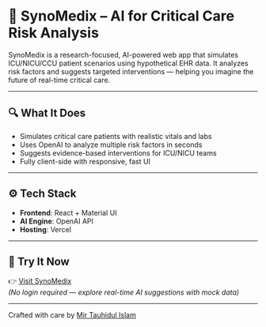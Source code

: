 # 🧠 SynoMedix – AI for Critical Care Risk Analysis

SynoMedix is a research-focused, AI-powered web app that simulates ICU/NICU/CCU patient scenarios using hypothetical EHR data. It analyzes risk factors and suggests targeted interventions — helping you imagine the future of real-time critical care.

---

## 🔍 What It Does

- Simulates critical care patients with realistic vitals and labs  
- Uses OpenAI to analyze multiple risk factors in seconds  
- Suggests evidence-based interventions for ICU/NICU teams  
- Fully client-side with responsive, fast UI  

---

## ⚙️ Tech Stack

- **Frontend**: React + Material UI  
- **AI Engine**: OpenAI API  
- **Hosting**: Vercel  

---

## 🚀 Try It Now

👉 [Visit SynoMedix](https://www.synomedix.com)  
_(No login required — explore real-time AI suggestions with mock data)_

---

Crafted with care by [Mir Tauhidul Islam](https://mirtauhid.com)
